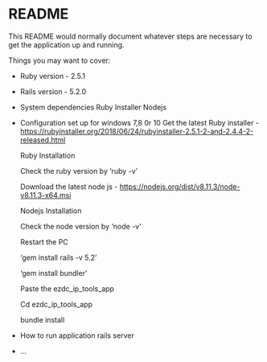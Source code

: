 # README

This README would normally document whatever steps are necessary to get the
application up and running.

Things you may want to cover:

* Ruby version - 2.5.1
* Rails version - 5.2.0

* System dependencies
  Ruby Installer
  Nodejs

* Configuration set up for windows 7,8 0r 10
    Get the latest Ruby installer - https://rubyinstaller.org/2018/06/24/rubyinstaller-2.5.1-2-and-2.4.4-2-released.html

    Ruby Installation

    Check the ruby version by ‘ruby -v’

    Download the latest node js - https://nodejs.org/dist/v8.11.3/node-v8.11.3-x64.msi

    Nodejs Installation

    Check the node version by ‘node -v’

    Restart the PC

    ‘gem install rails -v 5.2’

    ‘gem install bundler’


    Paste the ezdc_ip_tools_app

    Cd ezdc_ip_tools_app

    bundle install
    

* How to run application
  rails server


* ...
